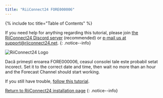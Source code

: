 ```yaml
---
title: "RiiConnect24 FORE000006"
---
```


{% include toc title="Table of Contents" %}

If you need help for anything regarding this tutorial, please join [the RiiConnect24 Discord server](https://discord.gg/rc24) (recommended) or [e-mail us at support@riiconnect24.net](mailto:support@riiconnect24.net).
{: .notice--info}

![RiiConnect24 Logo](/images/WiiRC24Logo.jpg)

Dacă primești eroarea FORE000006, ceasul consolei tale este probabil setat incorect. Set it to the correct date and time, then wait no more than an hour and the Forecast Channel should start working.

If you still have trouble, [follow this tutorial](deleting-vffs).

[Return to RiiConnect24 installation page](riiconnect24)
{: .notice--info}
